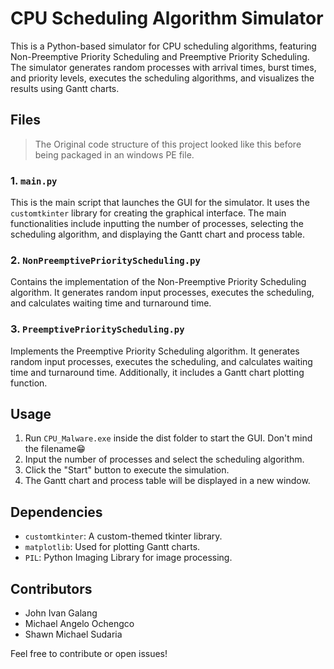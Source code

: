 # CPU Scheduling Algorithm Simulator

This is a Python-based simulator for CPU scheduling algorithms, featuring Non-Preemptive Priority Scheduling and Preemptive Priority Scheduling. The simulator generates random processes with arrival times, burst times, and priority levels, executes the scheduling algorithms, and visualizes the results using Gantt charts.

## Files

> The Original code structure of this project looked like this before being packaged in an windows PE file.

### 1. `main.py`

This is the main script that launches the GUI for the simulator. It uses the `customtkinter` library for creating the graphical interface. The main functionalities include inputting the number of processes, selecting the scheduling algorithm, and displaying the Gantt chart and process table.

### 2. `NonPreemptivePriorityScheduling.py`

Contains the implementation of the Non-Preemptive Priority Scheduling algorithm. It generates random input processes, executes the scheduling, and calculates waiting time and turnaround time.

### 3. `PreemptivePriorityScheduling.py`

Implements the Preemptive Priority Scheduling algorithm. It generates random input processes, executes the scheduling, and calculates waiting time and turnaround time. Additionally, it includes a Gantt chart plotting function.

## Usage

1. Run `CPU_Malware.exe` inside the dist folder to start the GUI. Don't mind the filename😁
2. Input the number of processes and select the scheduling algorithm.
3. Click the "Start" button to execute the simulation.
4. The Gantt chart and process table will be displayed in a new window.

## Dependencies

-   `customtkinter`: A custom-themed tkinter library.
-   `matplotlib`: Used for plotting Gantt charts.
-   `PIL`: Python Imaging Library for image processing.

## Contributors

-   John Ivan Galang
-   Michael Angelo Ochengco
-   Shawn Michael Sudaria

Feel free to contribute or open issues!
